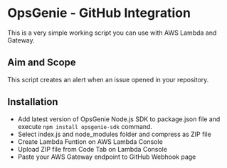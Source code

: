 # OpsGenie - GitHub Integration

This is a very simple working script you can use with AWS Lambda and Gateway.

## Aim and Scope

This script creates an alert when an issue opened in your repository.

## Installation

- Add latest version of OpsGenie Node.js SDK to package.json file and execute `npm install opsgenie-sdk` command.
- Select index.js and node_modules folder and compress as ZIP file
- Create Lambda Funtion on AWS Lambda Console
- Upload ZIP file from Code Tab on Lambda Console
- Paste your AWS Gateway endpoint to GitHub Webhook page
